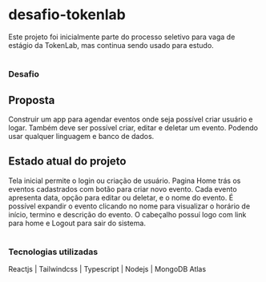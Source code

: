 # desafio-tokenlab

Este projeto foi inicialmente parte do processo seletivo para vaga de estágio da TokenLab, mas continua sendo usado para estudo.

#

### Desafio

## Proposta

Construir um app para agendar eventos onde seja possível criar usuário e logar. Também deve ser possível criar, editar e deletar um evento. Podendo usar qualquer linguagem e banco de dados.

## Estado atual do projeto

Tela inicial permite o login ou criação de usuário.
Pagina Home trás os eventos cadastrados com botão para criar novo evento.
Cada evento apresenta data, opção para editar ou deletar, e o nome do evento. É possível expandir o evento clicando no nome para visualizar o horário de início, termino e descrição do evento.
O cabeçalho possuí logo com link para home e Logout para sair do sistema.

#

### Tecnologias utilizadas

Reactjs | Tailwindcss | Typescript | Nodejs | MongoDB Atlas

